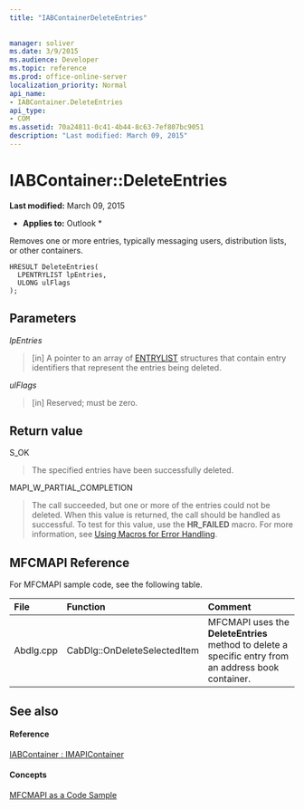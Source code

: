 ```yaml
---
title: "IABContainerDeleteEntries"
 
 
manager: soliver
ms.date: 3/9/2015
ms.audience: Developer
ms.topic: reference
ms.prod: office-online-server
localization_priority: Normal
api_name:
- IABContainer.DeleteEntries
api_type:
- COM
ms.assetid: 70a24811-0c41-4b44-8c63-7ef807bc9051
description: "Last modified: March 09, 2015"
---
```


# IABContainer::DeleteEntries

 **Last modified:** March 09, 2015 
  
 * **Applies to:** Outlook * 
  
Removes one or more entries, typically messaging users, distribution lists, or other containers.
  
```
HRESULT DeleteEntries(
  LPENTRYLIST lpEntries,
  ULONG ulFlags
);
```

## Parameters

 _lpEntries_
  
> [in] A pointer to an array of [ENTRYLIST](entrylist.md) structures that contain entry identifiers that represent the entries being deleted. 
    
 _ulFlags_
  
> [in] Reserved; must be zero.
    
## Return value

S_OK 
  
> The specified entries have been successfully deleted. 
    
MAPI_W_PARTIAL_COMPLETION 
  
> The call succeeded, but one or more of the entries could not be deleted. When this value is returned, the call should be handled as successful. To test for this value, use the **HR_FAILED** macro. For more information, see [Using Macros for Error Handling](using-macros-for-error-handling.md).
    
## MFCMAPI Reference

For MFCMAPI sample code, see the following table.
  
|**File**|**Function**|**Comment**|
|:-----|:-----|:-----|
|Abdlg.cpp  <br/> |CabDlg::OnDeleteSelectedItem  <br/> |MFCMAPI uses the **DeleteEntries** method to delete a specific entry from an address book container.  <br/> |
   
## See also

#### Reference

[IABContainer : IMAPIContainer](iabcontainerimapicontainer.md)
#### Concepts

[MFCMAPI as a Code Sample](mfcmapi-as-a-code-sample.md)

